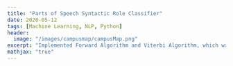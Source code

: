 ```yaml
---
title: "Parts of Speech Syntactic Role Classifier"
date: 2020-05-12
tags: [Machine Learning, NLP, Python]
header:
  image: "/images/campusmap/campusMap.png"
excerpt: "Implemented Forward Algorithm and Viterbi Algorithm, which was used to train on a labeled set of 10000 tweets. The parts of speech classifier could correctly identify syntatic roles of words in test sentences at 88.7% accuracy."
mathjax: "true"
---
```

